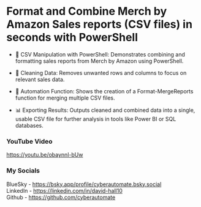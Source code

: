 # Format and Combine Merch by Amazon Sales reports (CSV files) in seconds with PowerShell
- 📂 CSV Manipulation with PowerShell: Demonstrates combining and formatting sales reports from Merch by Amazon using PowerShell.

- 🔧 Cleaning Data: Removes unwanted rows and columns to focus on relevant sales data.

- 📜 Automation Function: Shows the creation of a Format-MergeReports function for merging multiple CSV files.

- 📊 Exporting Results: Outputs cleaned and combined data into a single, usable CSV file for further analysis in tools like Power BI or SQL databases.

### YouTube Video ###
https://youtu.be/obaynnl-bUw

### My Socials ###
BlueSky - https://bsky.app/profile/cyberautomate.bsky.social<br/>
LinkedIn - https://linkedin.com/in/david-hall10 <br/>
Github - https://github.com/cyberautomate